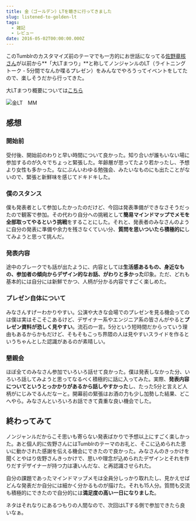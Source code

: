 ```yaml
---
title: 金（ゴールデン）LTを聴きに行ってきました
slug: listened-to-golden-lt
tags:
  - 雑記
  - レビュー
date: 2016-05-02T00:00:00.000Z
---
```

このTumblrのカスタマイズ前のテーマでも一方的にお世話になってる[佐野章核さん](http://www.sanographix.net/)が以前から**「大LTまつり」**と称してノンジャンルのLT（ライトニングトーク - 5分間でなんか喋るプレゼン）をみんなでやろうってイベントをしてたので、楽しそうだから行ってきた。

大LTまつり概要については[こちら](http://sanographix.github.io/dai-lt/)

![金LT　MM](https://lh3.googleusercontent.com/OQcml4bpyXepDis7S6dVi5T5tfcGwAag8twaft1EP1kPFTelm2_r5ZzcqcOTSYmgjUmiXE5SsL3-wrCOX-PXBOGXv3hXfEygo46R5wu4Rf6aKiqDoCJ70adW4JYzaOm5sqDaGdwiclsSlSlmKau59I0xtQYtyxWAJDOi45SaZ_H9VH7uDvob_IuzrPv1fFX4WGedWYPwQumq5WCsNw7-ILeNJWKvbYqS25puoDwp5H_LsSzyP8-sERCpWoa_HU4GDBu15Ce9LxCuOA3lZfLqC-tGe_VtJazWnhBgJfVQcVlM_TbP1CYaZb5Y1-3pPKc1Hui8LLAa_IACZfoWsiTjnJrMPXahte8mhgI5wAeVSqqAeXQt6mS7XnhFyUVxmFj3G77zCUG9WtD29bR_QalbU6aGwlIbK9ZhuhV___E2TmK8yQnGEjAa8MuROt399lncd_cdl20xscxInxe9LX3SgfxArVjueO6pCoRU8lnTTjGMEsPbXqVr7t0KFTr3xx7tOL7N2NE-Nw2byM8rY2NSonfkg1Vd5dW5IiMb9EnHYmdF9idfF1ZnK8yoau8m5pwdTgU-Wsrl-7m0IgDmdMj4P3plSVtXFvw "金LT　MM")


## 感想
### 開始前
受付後、開始前のわりと早い時間について良かった。知り合いが誰もいない場に参加するのが久々でちょっと緊張した。年齢層が思ってたより若かったし、予想より女性も多かった。なにぶんいわゆる勉強会、みたいなものにも出たことがないので、緊張と新鮮味を感じてドキドキした。

### 僕のスタンス
僕も発表者として参加したかったのだけど、今回は発表準備ができなさそうだったので観客で参加。その代わり自分への挑戦として**簡易マインドマップでメモを全部取ってやるという挑戦**をすることにした。それと、発表者のみなさんのように自分の発表に準備や余力を残さなくていい分、**質問を思いついたら積極的に**してみようと思って挑んだ。

### 発表内容
途中のブレークでも話が出たように、内容としては**生活感あるもの、身近なもの、参加者の傾向からデザイン的なお話、がわりと多かった**印象。ただ、どれも基本的には自分には新鮮でかつ、人柄が分かる内容ですごく楽しめた。

### プレゼン自体について
みなさんすげーわかりやすい。公演や大きな会場でのプレゼンを見る機会ってのは僕は実はそこそこあるけど、デザイナー系やエンジニア系の皆さんがやると**プレゼン資料が恐しく見やすい**。流石の一言。5分という短時間だからっていう理由もあるからかもだけど、そもそもこっち界隈の人は見やすいスライドを作るというちゃんとした認識があるのが素晴しい。

### 懇親会
ほぼ全てのみなさん参加でいろいろ話せて良かった。僕は発表しなかった分、いろいろ話してみようと思ってなるべく積極的に話に入ってみた。実際、**発表内容についてというとっかかりがあるから話しやすかった**し、たった5分と言えど人柄がにじみでるんだなーと。開幕前の緊張はお酒の力も少し加勢した結果、どこへやら。みなさんといろいろお話できて貴重な良い機会でした。

## 終わってみて
ノンジャンルだからこそ思いも寄らない発表ばかりで予想以上にすごく楽しかった。あと個人的に佐野さんにはTumblrのテーマのお礼と、そこに込められた思いに動かされた感謝を伝える機会にできたので良かった。みなさんのきっかけを聞くとやはり佐野さんきっかけで、思いや理念が込められたデザインとそれを作りだすデザイナーが持つ力は凄いんだな、と再認識させられた。

自分の課題であったマインドマップメモは全員分しっかり取れたし、見かえせばどんな発表だか自分には細かく分かるものが描けた。それも15人分。質問も交流も積極的にできたので自分的には**満足度の高い一日になりました**。

ネタはそれなりにあるつもりの人間なので、次回はLTする側で参加できたら良いなぁ。
